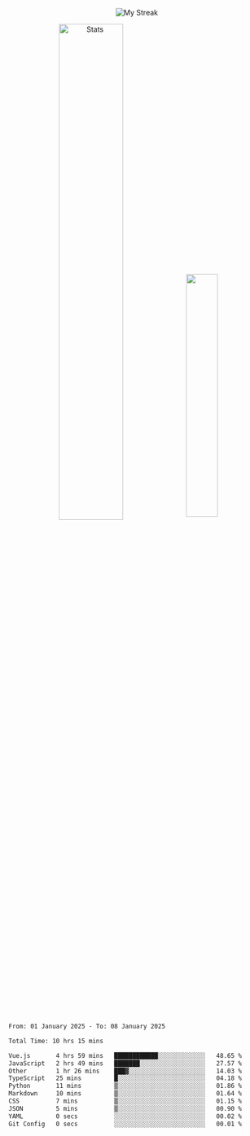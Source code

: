 <p align="center">
<picture>
  <source media="(prefers-color-scheme: dark)" srcset="http://github-readme-streak-stats.herokuapp.com?user=semolik&theme=dark&hide_border=true&background=DD272700">
  <img alt="My Streak" src="http://github-readme-streak-stats.herokuapp.com?user=semolik&hide_border=true">
</picture>
</p>
<div align="center">
  <picture>
    <source media="(prefers-color-scheme: dark)" srcset="https://github-readme-stats.vercel.app/api?username=semolik&show_icons=true&bg_color=DD272700&hide_border=true&theme=dark">
        <img alt="Stats" src="https://github-readme-stats.vercel.app/api?username=semolik&show_icons=true&bg_color=DD272700&hide_border=true" width="50%" >
  </picture>
  <sup>
  <picture>
  <source media="(prefers-color-scheme: dark)" srcset="https://github-readme-stats.vercel.app/api/top-langs/?username=semolik&layout=compact&hide_border=true&bg_color=DD272700&theme=dark">
  <img src="https://github-readme-stats.vercel.app/api/top-langs/?username=semolik&layout=compact&hide_border=true" width="35%" />
  </picture>
  </sup>
</div>
<!--START_SECTION:waka-->

```txt
From: 01 January 2025 - To: 08 January 2025

Total Time: 10 hrs 15 mins

Vue.js       4 hrs 59 mins   ████████████░░░░░░░░░░░░░   48.65 %
JavaScript   2 hrs 49 mins   ███████░░░░░░░░░░░░░░░░░░   27.57 %
Other        1 hr 26 mins    ███▓░░░░░░░░░░░░░░░░░░░░░   14.03 %
TypeScript   25 mins         █░░░░░░░░░░░░░░░░░░░░░░░░   04.18 %
Python       11 mins         ▒░░░░░░░░░░░░░░░░░░░░░░░░   01.86 %
Markdown     10 mins         ▒░░░░░░░░░░░░░░░░░░░░░░░░   01.64 %
CSS          7 mins          ▒░░░░░░░░░░░░░░░░░░░░░░░░   01.15 %
JSON         5 mins          ▒░░░░░░░░░░░░░░░░░░░░░░░░   00.90 %
YAML         0 secs          ░░░░░░░░░░░░░░░░░░░░░░░░░   00.02 %
Git Config   0 secs          ░░░░░░░░░░░░░░░░░░░░░░░░░   00.01 %
```

<!--END_SECTION:waka-->

